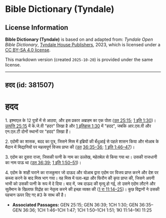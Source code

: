 # Bible Dictionary (Tyndale)

## License Information

**Bible Dictionary (Tyndale)** is based on and adapted from: _Tyndale Open Bible Dictionary_, [Tyndale House Publishers](https://tyndaleopenresources.com/), 2023, which is licensed under a [CC BY-SA 4.0 license](https://creativecommons.org/licenses/by-sa/4.0/legalcode.en).

This markdown version (created `2025-10-20`) is provided under the same license.



--------------------------------

## हदद (id: 381507)

हदद
===

1\. इश्माएल के 12 पुत्रों में से आठवा, और इस प्रकार अब्राहम का एक पोता ([उत 25:15](https://ref.ly/Gen25:15); [1 इति 1:30](https://ref.ly/1Chr1:30))। [उत्पत्ति 25:15](https://ref.ly/Gen25:15) में के.जे.वी "हदर" लिखा है और [1 इतिहास 1:30](https://ref.ly/1Chr1:30) में "हदद", जबकि आर.एस.वी और एन.एल.टी दोनों स्थानों पर "हदद" लिखा हैं।

2\. एदोमी का शासक, बदद का पुत्र, जिसने मिस्र में इब्रियों की बँधुआई से पहले शासन किया और मोआब के मैदान में मिद्यानियों पर महत्वपूर्ण विजय प्राप्त की ([उत](https://ref.ly/Gen36:39) [36:35–36](https://ref.ly/Gen36:35-Gen36:36); [1 इति 1:46–47](https://ref.ly/1Chr1:46-1Chr1:47))।

3\. एदोम का दूसरा राजा, जिसकी पत्नी के नाम का उल्लेख, महेतबेल से किया गया था। उसकी राजधानी का नाम पाऊ था ([उत 36:39](https://ref.ly/Gen36:39); [1 इति 1:50–51](https://ref.ly/1Chr1:50-1Chr1:51))।

4\. एदोम के शाही घराने का राजकुमार जो दाऊद और योआब द्वारा एदोम पर विजय प्राप्त करने और देश पर कब्जा करने के बाद मिस्र भाग गया। वह मिस्र में पला\-बढ़ा और फिरौन की कृपा प्राप्त की, जिसने अपनी भाभी को उसकी पत्नी के रूप में दे दिया। बाद में, जब दाऊद की मृत्यु हो गई, तो उसने एदोम लौटने और सुलैमान के खिलाफ विद्रोह का नेतृत्व करने की इच्छा व्यक्त की ([1 रा 11:14–25](https://ref.ly/1Kgs11:14-1Kgs11:25))। कुछ विद्वानों ने उसकी पहचान ऊपर दिए गए \#3 के साथ की है।

* **Associated Passages:** GEN 25:15; GEN 36:39; 1CH 1:30; GEN 36:35–GEN 36:36; 1CH 1:46–1CH 1:47; 1CH 1:50–1CH 1:51; 1KI 11:14–1KI 11:25


